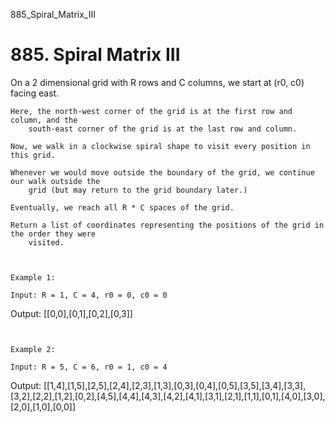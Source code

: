 885_Spiral_Matrix_III
# 885. Spiral Matrix III

On a 2 dimensional grid with R rows and C columns, we start at
        (r0, c0) facing east.

    Here, the north-west corner of the grid is at the first row and column, and the
        south-east corner of the grid is at the last row and column.

    Now, we walk in a clockwise spiral shape to visit every position in this grid. 

    Whenever we would move outside the boundary of the grid, we continue our walk outside the
        grid (but may return to the grid boundary later.) 

    Eventually, we reach all R * C spaces of the grid.

    Return a list of coordinates representing the positions of the grid in the order they were
        visited.

     

    Example 1:

    Input: R = 1, C = 4, r0 = 0, c0 = 0
Output: [[0,0],[0,1],[0,2],[0,3]]

     

    Example 2:

    Input: R = 5, C = 6, r0 = 1, c0 = 4
Output: [[1,4],[1,5],[2,5],[2,4],[2,3],[1,3],[0,3],[0,4],[0,5],[3,5],[3,4],[3,3],[3,2],[2,2],[1,2],[0,2],[4,5],[4,4],[4,3],[4,2],[4,1],[3,1],[2,1],[1,1],[0,1],[4,0],[3,0],[2,0],[1,0],[0,0]]